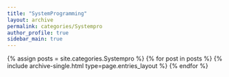 ```yaml
---
title: "SystemProgramming"
layout: archive
permalink: categories/Systempro
author_profile: true
sidebar_main: true
---
```


{% assign posts = site.categories.Systempro %}
{% for post in posts %} {% include archive-single.html type=page.entries_layout %} {% endfor %}
